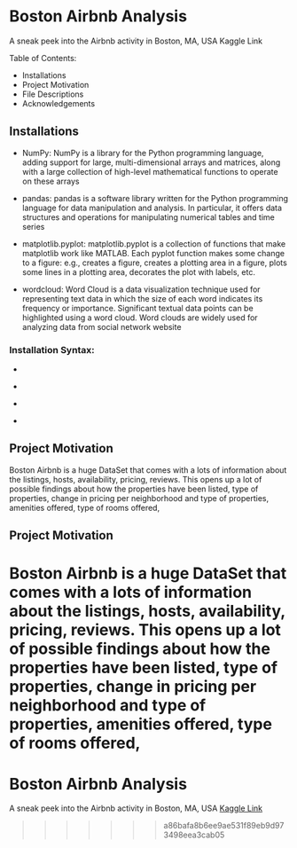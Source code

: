 

# Boston Airbnb Analysis

A sneak peek into the Airbnb activity in Boston, MA, USA Kaggle Link


Table of Contents:
- Installations
- Project Motivation
- File Descriptions
- Acknowledgements
## Installations

- NumPy:
NumPy is a library for the Python programming language, adding support for large, multi-dimensional arrays and matrices, along with a large collection of high-level mathematical functions to operate on these arrays


- pandas:
pandas is a software library written for the Python programming language for data manipulation and analysis. In particular, it offers data structures and operations for manipulating numerical tables and time series


- matplotlib.pyplot:
matplotlib.pyplot is a collection of functions that make matplotlib work like MATLAB. Each pyplot function makes some change to a figure: e.g., creates a figure, creates a plotting area in a figure, plots some lines in a plotting area, decorates the plot with labels, etc.


- wordcloud:
Word Cloud is a data visualization technique used for representing text data in which the size of each word indicates its frequency or importance. Significant textual data points can be highlighted using a word cloud. Word clouds are widely used for analyzing data from social network website

### Installation Syntax:
- ````import numpy as np 
- ````import pandas as pd
- ````import matplotlib.pyplot as plt
- ````from wordcloud import WordCloud 

## Project Motivation

Boston Airbnb is a huge DataSet that comes with a lots of information about the listings, hosts, availability, pricing, reviews.
This opens up a lot of possible findings about how the properties have been listed, type of properties, change in pricing per neighborhood and type of properties, amenities offered,
type of rooms offered,  
## Project Motivation

Boston Airbnb is a huge DataSet that comes with a lots of information about the listings, hosts, availability, pricing, reviews.
This opens up a lot of possible findings about how the properties have been listed, type of properties, change in pricing per neighborhood and type of properties, amenities offered,
type of rooms offered,  
=======
# Boston Airbnb Analysis
A sneak peek into the Airbnb activity in Boston, MA, USA [Kaggle Link](https://www.kaggle.com/datasets/airbnb/boston)



>>>>>>> a86bafa8b6ee9ae531f89eb9d973498eea3cab05
